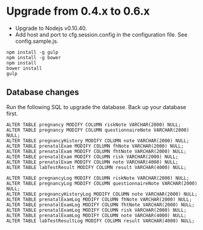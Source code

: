 # Upgrade from 0.4.x to 0.6.x

- Upgrade to Nodejs v0.10.40.
- Add host and port to cfg.session.config in the configuration file. See config.sample.js.

```
npm install -g gulp
npm install -g bower
npm install
bower install
gulp
```

## Database changes

Run the following SQL to upgrade the database. Back up your database first.

```
ALTER TABLE pregnancy MODIFY COLUMN riskNote VARCHAR(2000) NULL;
ALTER TABLE pregnancy MODIFY COLUMN questionnaireNote VARCHAR(2000) NULL;
ALTER TABLE pregnancyHistory MODIFY COLUMN note VARCHAR(2000) NULL;
ALTER TABLE prenatalExam MODIFY COLUMN fhNote VARCHAR(2000) NULL;
ALTER TABLE prenatalExam MODIFY COLUMN fhtNote VARCHAR(2000) NULL;
ALTER TABLE prenatalExam MODIFY COLUMN risk VARCHAR(2000) NULL;
ALTER TABLE prenatalExam MODIFY COLUMN note VARCHAR(4000) NULL;
ALTER TABLE labTestResult MODIFY COLUMN result VARCHAR(4000) NULL;

ALTER TABLE pregnancyLog MODIFY COLUMN riskNote VARCHAR(2000) NULL;
ALTER TABLE pregnancyLog MODIFY COLUMN questionnaireNote VARCHAR(2000) NULL;
ALTER TABLE pregnancyHistoryLog MODIFY COLUMN note VARCHAR(2000) NULL;
ALTER TABLE prenatalExamLog MODIFY COLUMN fhNote VARCHAR(2000) NULL;
ALTER TABLE prenatalExamLog MODIFY COLUMN fhtNote VARCHAR(2000) NULL;
ALTER TABLE prenatalExamLog MODIFY COLUMN risk VARCHAR(2000) NULL;
ALTER TABLE prenatalExamLog MODIFY COLUMN note VARCHAR(4000) NULL;
ALTER TABLE labTestResultLog MODIFY COLUMN result VARCHAR(4000) NULL;
```




